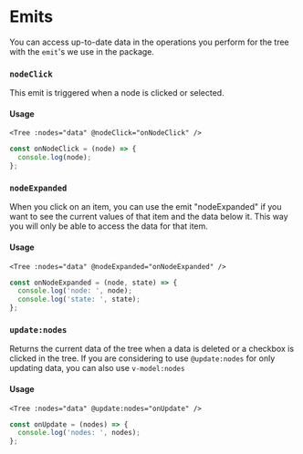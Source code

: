 # Emits

You can access up-to-date data in the operations you perform for the tree with the `emit`'s we use in the package.

### `nodeClick`

This emit is triggered when a node is clicked or selected.

#### Usage

```vue
<Tree :nodes="data" @nodeClick="onNodeClick" />
```

```js
const onNodeClick = (node) => {
  console.log(node);
};
```

### `nodeExpanded`

When you click on an item, you can use the emit "nodeExpanded" if you want to see the current values of that item and the data below it. This way you will only be able to access the data for that item.

#### Usage

```vue
<Tree :nodes="data" @nodeExpanded="onNodeExpanded" />
```

```js
const onNodeExpanded = (node, state) => {
  console.log('node: ', node);
  console.log('state: ', state);
};
```

### `update:nodes`

Returns the current data of the tree when a data is deleted or a checkbox is clicked in the tree.
If you are considering to use `@update:nodes` for only updating data, you can also use `v-model:nodes`

#### Usage

```vue
<Tree :nodes="data" @update:nodes="onUpdate" />
```

```js
const onUpdate = (nodes) => {
  console.log('nodes: ', nodes);
};
```
